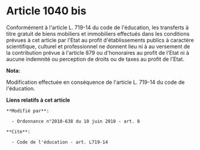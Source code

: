 # Article 1040 bis

Conformément à l'article L. 719-14 du code de l'éducation, les transferts à titre gratuit de biens mobiliers et immobiliers
effectués dans les conditions prévues à cet article par l'Etat au profit d'établissements publics à caractère scientifique,
culturel et professionnel ne donnent lieu ni à  au versement de la contribution prévue à l'article 879 ou d'honoraires au
profit de l'Etat ni à aucune indemnité ou perception de droits ou de taxes au profit de l'Etat.

**Nota:**

Modification effectuée en conséquence de l'article L. 719-14 du code de l'éducation.

**Liens relatifs à cet article**

	**Modifié par**:

	  - Ordonnance n°2010-638 du 10 juin 2010 - art. 8

	**Cite**:

	  - Code de l'éducation - art. L719-14
